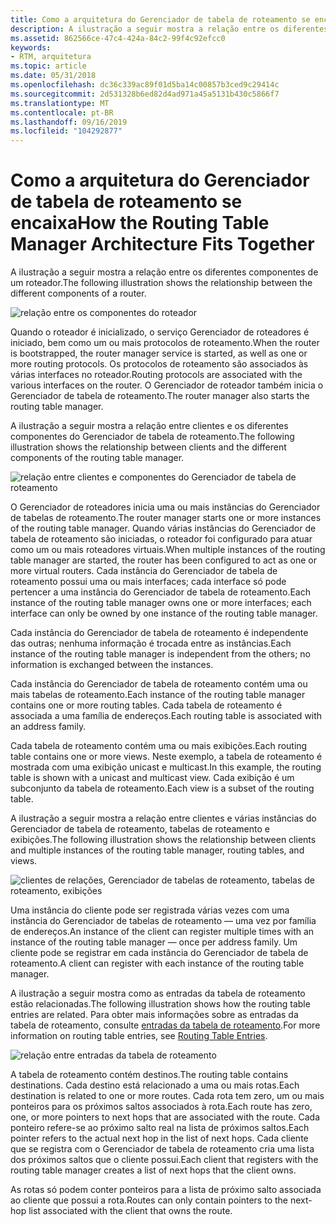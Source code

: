 ```yaml
---
title: Como a arquitetura do Gerenciador de tabela de roteamento se encaixa
description: A ilustração a seguir mostra a relação entre os diferentes componentes de um roteador.
ms.assetid: 862566ce-47c4-424a-84c2-99f4c92efcc0
keywords:
- RTM, arquitetura
ms.topic: article
ms.date: 05/31/2018
ms.openlocfilehash: dc36c339ac89f01d5ba14c00857b3ced9c29414c
ms.sourcegitcommit: 2d531328b6ed82d4ad971a45a5131b430c5866f7
ms.translationtype: MT
ms.contentlocale: pt-BR
ms.lasthandoff: 09/16/2019
ms.locfileid: "104292877"
---
```

# <a name="how-the-routing-table-manager-architecture-fits-together"></a><span data-ttu-id="3ede1-104">Como a arquitetura do Gerenciador de tabela de roteamento se encaixa</span><span class="sxs-lookup"><span data-stu-id="3ede1-104">How the Routing Table Manager Architecture Fits Together</span></span>

<span data-ttu-id="3ede1-105">A ilustração a seguir mostra a relação entre os diferentes componentes de um roteador.</span><span class="sxs-lookup"><span data-stu-id="3ede1-105">The following illustration shows the relationship between the different components of a router.</span></span>

![relação entre os componentes do roteador](images/rtsrvarch.png)

<span data-ttu-id="3ede1-107">Quando o roteador é inicializado, o serviço Gerenciador de roteadores é iniciado, bem como um ou mais protocolos de roteamento.</span><span class="sxs-lookup"><span data-stu-id="3ede1-107">When the router is bootstrapped, the router manager service is started, as well as one or more routing protocols.</span></span> <span data-ttu-id="3ede1-108">Os protocolos de roteamento são associados às várias interfaces no roteador.</span><span class="sxs-lookup"><span data-stu-id="3ede1-108">Routing protocols are associated with the various interfaces on the router.</span></span> <span data-ttu-id="3ede1-109">O Gerenciador de roteador também inicia o Gerenciador de tabela de roteamento.</span><span class="sxs-lookup"><span data-stu-id="3ede1-109">The router manager also starts the routing table manager.</span></span>

<span data-ttu-id="3ede1-110">A ilustração a seguir mostra a relação entre clientes e os diferentes componentes do Gerenciador de tabela de roteamento.</span><span class="sxs-lookup"><span data-stu-id="3ede1-110">The following illustration shows the relationship between clients and the different components of the routing table manager.</span></span>

![relação entre clientes e componentes do Gerenciador de tabela de roteamento](images/rtmentrel.png)

<span data-ttu-id="3ede1-112">O Gerenciador de roteadores inicia uma ou mais instâncias do Gerenciador de tabelas de roteamento.</span><span class="sxs-lookup"><span data-stu-id="3ede1-112">The router manager starts one or more instances of the routing table manager.</span></span> <span data-ttu-id="3ede1-113">Quando várias instâncias do Gerenciador de tabela de roteamento são iniciadas, o roteador foi configurado para atuar como um ou mais roteadores virtuais.</span><span class="sxs-lookup"><span data-stu-id="3ede1-113">When multiple instances of the routing table manager are started, the router has been configured to act as one or more virtual routers.</span></span> <span data-ttu-id="3ede1-114">Cada instância do Gerenciador de tabela de roteamento possui uma ou mais interfaces; cada interface só pode pertencer a uma instância do Gerenciador de tabela de roteamento.</span><span class="sxs-lookup"><span data-stu-id="3ede1-114">Each instance of the routing table manager owns one or more interfaces; each interface can only be owned by one instance of the routing table manager.</span></span>

<span data-ttu-id="3ede1-115">Cada instância do Gerenciador de tabela de roteamento é independente das outras; nenhuma informação é trocada entre as instâncias.</span><span class="sxs-lookup"><span data-stu-id="3ede1-115">Each instance of the routing table manager is independent from the others; no information is exchanged between the instances.</span></span>

<span data-ttu-id="3ede1-116">Cada instância do Gerenciador de tabela de roteamento contém uma ou mais tabelas de roteamento.</span><span class="sxs-lookup"><span data-stu-id="3ede1-116">Each instance of the routing table manager contains one or more routing tables.</span></span> <span data-ttu-id="3ede1-117">Cada tabela de roteamento é associada a uma família de endereços.</span><span class="sxs-lookup"><span data-stu-id="3ede1-117">Each routing table is associated with an address family.</span></span>

<span data-ttu-id="3ede1-118">Cada tabela de roteamento contém uma ou mais exibições.</span><span class="sxs-lookup"><span data-stu-id="3ede1-118">Each routing table contains one or more views.</span></span> <span data-ttu-id="3ede1-119">Neste exemplo, a tabela de roteamento é mostrada com uma exibição unicast e multicast.</span><span class="sxs-lookup"><span data-stu-id="3ede1-119">In this example, the routing table is shown with a unicast and multicast view.</span></span> <span data-ttu-id="3ede1-120">Cada exibição é um subconjunto da tabela de roteamento.</span><span class="sxs-lookup"><span data-stu-id="3ede1-120">Each view is a subset of the routing table.</span></span>

<span data-ttu-id="3ede1-121">A ilustração a seguir mostra a relação entre clientes e várias instâncias do Gerenciador de tabela de roteamento, tabelas de roteamento e exibições.</span><span class="sxs-lookup"><span data-stu-id="3ede1-121">The following illustration shows the relationship between clients and multiple instances of the routing table manager, routing tables, and views.</span></span>

![clientes de relações, Gerenciador de tabelas de roteamento, tabelas de roteamento, exibições](images/multrtabrel.png)

<span data-ttu-id="3ede1-123">Uma instância do cliente pode ser registrada várias vezes com uma instância do Gerenciador de tabelas de roteamento — uma vez por família de endereços.</span><span class="sxs-lookup"><span data-stu-id="3ede1-123">An instance of the client can register multiple times with an instance of the routing table manager — once per address family.</span></span> <span data-ttu-id="3ede1-124">Um cliente pode se registrar em cada instância do Gerenciador de tabela de roteamento.</span><span class="sxs-lookup"><span data-stu-id="3ede1-124">A client can register with each instance of the routing table manager.</span></span>

<span data-ttu-id="3ede1-125">A ilustração a seguir mostra como as entradas da tabela de roteamento estão relacionadas.</span><span class="sxs-lookup"><span data-stu-id="3ede1-125">The following illustration shows how the routing table entries are related.</span></span> <span data-ttu-id="3ede1-126">Para obter mais informações sobre as entradas da tabela de roteamento, consulte [entradas da tabela de roteamento](routing-table-entries.md).</span><span class="sxs-lookup"><span data-stu-id="3ede1-126">For more information on routing table entries, see [Routing Table Entries](routing-table-entries.md).</span></span>

![relação entre entradas da tabela de roteamento](images/nexthop.png)

<span data-ttu-id="3ede1-128">A tabela de roteamento contém destinos.</span><span class="sxs-lookup"><span data-stu-id="3ede1-128">The routing table contains destinations.</span></span> <span data-ttu-id="3ede1-129">Cada destino está relacionado a uma ou mais rotas.</span><span class="sxs-lookup"><span data-stu-id="3ede1-129">Each destination is related to one or more routes.</span></span> <span data-ttu-id="3ede1-130">Cada rota tem zero, um ou mais ponteiros para os próximos saltos associados à rota.</span><span class="sxs-lookup"><span data-stu-id="3ede1-130">Each route has zero, one, or more pointers to next hops that are associated with the route.</span></span> <span data-ttu-id="3ede1-131">Cada ponteiro refere-se ao próximo salto real na lista de próximos saltos.</span><span class="sxs-lookup"><span data-stu-id="3ede1-131">Each pointer refers to the actual next hop in the list of next hops.</span></span> <span data-ttu-id="3ede1-132">Cada cliente que se registra com o Gerenciador de tabela de roteamento cria uma lista dos próximos saltos que o cliente possui.</span><span class="sxs-lookup"><span data-stu-id="3ede1-132">Each client that registers with the routing table manager creates a list of next hops that the client owns.</span></span>

<span data-ttu-id="3ede1-133">As rotas só podem conter ponteiros para a lista de próximo salto associada ao cliente que possui a rota.</span><span class="sxs-lookup"><span data-stu-id="3ede1-133">Routes can only contain pointers to the next-hop list associated with the client that owns the route.</span></span>

 

 




